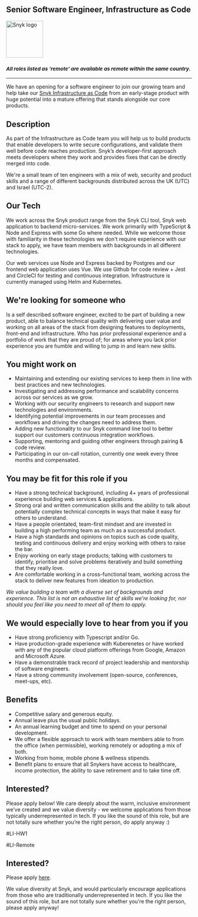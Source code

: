 Senior Software Engineer, Infrastructure as Code
---

<img src="https://res.cloudinary.com/snyk/image/upload/v1537345894/press-kit/brand/logo-black.png" width="100" alt="Snyk logo" />

<h3><em><strong><sub>All roles listed as ‘remote’ are available as remote within the same country.</sub></strong></em></h3>
<hr>
<p>We have an opening for a software engineer to join our growing team and help take our <a href="https://snyk.io/product/infrastructure-as-code-security/">Snyk Infrastructure as Code</a> from an early-stage product with huge potential into a mature offering that stands alongside our core products.</p>
<h2>Description</h2>
<p>As part of the Infrastructure as Code team you will help us to build products that enable developers to write secure configurations, and validate them well before code reaches production. Snyk’s developer-first approach meets developers where they work and provides fixes that can be directly merged into code.</p>
<p>We're a small team of ten engineers with a mix of web, security and product skills and a range of different backgrounds distributed across the UK (UTC) and Israel (UTC-2).</p>
<h2>Our Tech</h2>
<p>We work across the Snyk product range from the Snyk CLI tool, Snyk web application to backend micro-services. We work primarily with TypeScript &amp; Node and Express with some Go where needed. While we welcome those with familiarity in these technologies we don't require experience with our stack to apply, we have team members with backgrounds in all different technologies.</p>
<p>Our web services use Node and Express backed by Postgres and our frontend web application uses Vue. We use Github for code review + Jest and CircleCI for testing and continuous integration. Infrastructure is currently managed using Helm and Kubernetes.</p>
<h2>We're looking for someone who</h2>
<p>Is a self described software engineer, excited to be part of building a new product, able to balance technical quality with delivering user value and working on all areas of the stack from designing features to deployments, front-end and infrastructure. Who has prior professional experience and a portfolio of work that they are proud of; for areas where you lack prior experience you are humble and willing to jump in and learn new skills.</p>
<h2>You might work on</h2>
<ul>
<li>Maintaining and extending our existing services to keep them in line with best practices and new technologies.</li>
<li>Investigating and addressing performance and scalability concerns across our services as we grow.</li>
<li>Working with our security engineers to research and support new technologies and environments.</li>
<li>Identifying potential improvements in our team processes and workflows and driving the changes need to address them.</li>
<li>Adding new functionality to our Snyk command line tool to better support our customers continuous integration workflows.</li>
<li>Supporting, mentoring and guiding other engineers through pairing &amp; code review.</li>
<li>Participating in our on-call rotation, currently one week every three months and compensated.</li>
</ul>
<h2>You may be fit for this role if you</h2>
<ul>
<li>Have a strong technical background, including 4+ years of professional experience building web services &amp; applications.</li>
<li>Strong oral and written communication skills and the ability to talk about potentially complex technical concepts in ways that make it easy for others to understand.</li>
<li>Have a people orientated, team-first mindset and are invested in building a high performing team as much as a successful product.</li>
<li>Have a high standards and opinions on topics such as code quality, testing and continuous delivery and enjoy working with others to raise the bar.</li>
<li>Enjoy working on early stage products; talking with customers to identify, prioritise and solve problems iteratively and build something that they really love.</li>
<li>Are comfortable working in a cross-functional team, working across the stack to deliver new features from ideation to production.</li>
</ul>
<p><em>We value building a team with a diverse set of backgrounds and experience. This list is not an exhaustive list of skills we're looking for, nor should you feel like you need to meet all of them to apply.</em></p>
<h2>We would especially love to hear from you if you</h2>
<ul>
<li>Have strong proficiency with Typescript and/or Go.</li>
<li>Have production-grade experience with Kuberenetes or have worked with any of the popular cloud platform offerings from Google, Amazon and Microsoft Azure.</li>
<li>Have a demonstrable track record of project leadership and mentorship of software engineers.</li>
<li>Have a strong community involvement (open-source, conferences, meet-ups, etc).</li>
</ul>
<h2>Benefits</h2>
<ul>
<li>Competitive salary and generous equity.</li>
<li>Annual leave plus the usual public holidays.</li>
<li>An annual learning budget and time to spend on your personal development.</li>
<li>We offer a flexible approach to work with team members able to from the office (when permissible), working remotely or adopting a mix of both.</li>
<li>Working from home, mobile phone &amp; wellness stipends.</li>
<li>Benefit plans to ensure that all Snykers have access to healthcare, income protection, the ability to save retirement and to take time off.</li>
</ul>
<h2>Interested?</h2>
<p>Please apply below! We care deeply about the warm, inclusive environment we’ve created and we value diversity - we welcome applications from those typically underrepresented in tech. If you like the sound of this role, but are not totally sure whether you’re the right person, do apply anyway :)</p>
<p>#LI-HW1</p>
<p><span style="font-weight: 400;"> #LI-Remote</span></p>

Interested?
---

Please apply [here](https://boards.greenhouse.io/snyk/jobs/5372495002#app).

We value diversity at Snyk, and would particularly encourage applications from those who are traditionally underrepresented in tech.
If you like the sound of this role, but are not totally sure whether you’re the right person, please apply anyway!
